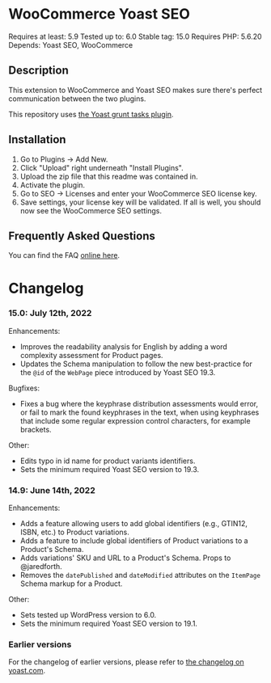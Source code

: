 WooCommerce Yoast SEO
=====================
Requires at least: 5.9
Tested up to: 6.0
Stable tag: 15.0
Requires PHP: 5.6.20
Depends: Yoast SEO, WooCommerce

Description
-----------

This extension to WooCommerce and Yoast SEO makes sure there's perfect communication between the two plugins.

This repository uses [the Yoast grunt tasks plugin](https://github.com/Yoast/plugin-grunt-tasks).

Installation
------------

1. Go to Plugins -> Add New.
2. Click "Upload" right underneath "Install Plugins".
3. Upload the zip file that this readme was contained in.
4. Activate the plugin.
5. Go to SEO -> Licenses and enter your WooCommerce SEO license key.
6. Save settings, your license key will be validated. If all is well, you should now see the WooCommerce SEO settings.

Frequently Asked Questions
--------------------------

You can find the FAQ [online here](https://kb.yoast.com/kb/category/woocommerce-seo/).

Changelog
=========

### 15.0: July 12th, 2022

Enhancements:

* Improves the readability analysis for English by adding a word complexity assessment for Product pages.
* Updates the Schema manipulation to follow the new best-practice for the `@id` of the `WebPage` piece introduced by Yoast SEO 19.3.

Bugfixes:

* Fixes a bug where the keyphrase distribution assessments would error, or fail to mark the found keyphrases in the text, when using keyphrases that include some regular expression control characters, for example brackets.

Other:

* Edits typo in id name for product variants identifiers.
* Sets the minimum required Yoast SEO version to 19.3.

### 14.9: June 14th, 2022

Enhancements:

* Adds a feature allowing users to add global identifiers (e.g., GTIN12, ISBN, etc.) to Product variations.
* Adds a feature to include global identifiers of Product variations to a Product's Schema.
* Adds variations' SKU and URL to a Product's Schema. Props to @jaredforth.
* Removes the `datePublished` and `dateModified` attributes on the `ItemPage` Schema markup for a Product.

Other:

* Sets tested up WordPress version to 6.0.
* Sets the minimum required Yoast SEO version to 19.1.

### Earlier versions
For the changelog of earlier versions, please refer to [the changelog on yoast.com](https://yoa.st/woo-seo-changelog).
